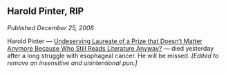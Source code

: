 ## Harold Pinter, RIP

*Published December 25, 2008*

Harold Pinter — [Undeserving Laureate of a Prize that Doesn’t Matter Anymore Because Who Still Reads Literature Anyway?](http://acephalous.typepad.com/acephalous/2005/10/so_now_you_care.html) — died yesterday after a long struggle with esophageal cancer.  He will be missed.  *[Edited to remove an insensitive and unintentional pun.]*

